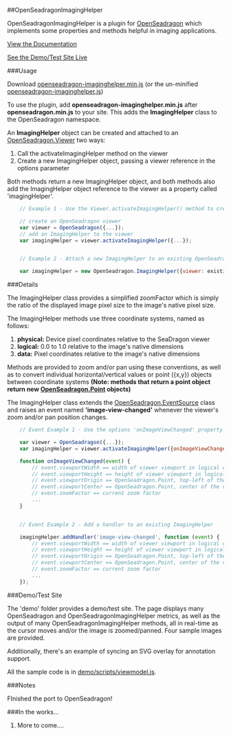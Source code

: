 ##OpenSeadragonImagingHelper

OpenSeadragonImagingHelper is a plugin for [OpenSeadragon](https://github.com/openseadragon/openseadragon) 
which implements some properties and methods helpful in
imaging applications.

[View the Documentation](http://msalsbery.github.io/openseadragonimaginghelper/docs/index.html)

[See the Demo/Test Site Live](http://msalsbery.github.io/openseadragonimaginghelper/index.html)

###Usage

Download [openseadragon-imaginghelper.min.js](http://msalsbery.github.io/openseadragonimaginghelper/scripts/openseadragon-imaginghelper.min.js) (or the un-minified [openseadragon-imaginghelper.js](http://msalsbery.github.io/openseadragonimaginghelper/scripts/openseadragon-imaginghelper.js))

To use the plugin, add **openseadragon-imaginghelper.min.js** after **openseadragon.min.js** to your site.
This adds the **ImagingHelper** class to the OpenSeadragon namespace.

An **ImagingHelper** object can be created and attached to an [OpenSeadragon.Viewer](http://openseadragon.github.io/docs/symbols/OpenSeadragon.Viewer.html) two ways:


1. Call the activateImagingHelper method on the viewer
2. Create a new ImagingHelper object, passing a viewer reference in the options parameter

Both methods return a new ImagingHelper object, and both methods also add the ImagingHelper
object reference to the viewer as a property called 'imagingHelper'.

```javascript
    // Example 1 - Use the Viewer.activateImagingHelper() method to create an ImagingHelper

    // create an OpenSeadragon viewer
    var viewer = OpenSeadragon({...});
    // add an ImagingHelper to the viewer
    var imagingHelper = viewer.activateImagingHelper({...});


    // Example 2 - Attach a new ImagingHelper to an existing OpenSeadragon.Viewer

    var imagingHelper = new OpenSeadragon.ImagingHelper({viewer: existingviewer});
```

###Details

The ImagingHelper class provides a simplified zoomFactor which is simply the ratio
of the displayed image pixel size to the image's native pixel size.

The ImagingHelper methods use three coordinate systems,
named as follows:


1. **physical:** Device pixel coordinates relative to the SeaDragon viewer
2. **logical:**  0.0 to 1.0 relative to the image's native dimensions
3. **data:**     Pixel coordinates relative to the image's native dimensions

Methods are provided to zoom and/or pan using these conventions, as well as to convert
individual horizontal/vertical values or point ({x,y}) objects between coordinate systems 
**(Note: methods that return a point object return new [OpenSeadragon.Point](http://openseadragon.github.io/docs/symbols/OpenSeadragon.Point.html)
objects)**

The ImagingHelper class extends the [OpenSeadragon.EventSource](http://openseadragon.github.io/docs/symbols/OpenSeadragon.EventHandler.html) class and raises
an event named **'image-view-changed'** whenever the viewer's zoom and/or pan position changes.

```javascript
    // Event Example 1 - Use the options 'onImageViewChanged' property to set a handler

    var viewer = OpenSeadragon({...});
    var imagingHelper = viewer.activateImagingHelper({onImageViewChanged: onImageViewChanged});

    function onImageViewChanged(event) {
        // event.viewportWidth == width of viewer viewport in logical coordinates relative to image native size
        // event.viewportHeight == height of viewer viewport in logical coordinates relative to image native size
        // event.viewportOrigin == OpenSeadragon.Point, top-left of the viewer viewport in logical coordinates relative to image
        // event.viewportCenter == OpenSeadragon.Point, center of the viewer viewport in logical coordinates relative to image
        // event.zoomFactor == current zoom factor
        ...
    }


    // Event Example 2 - Add a handler to an existing ImagingHelper

    imagingHelper.addHandler('image-view-changed', function (event) {
        // event.viewportWidth == width of viewer viewport in logical coordinates relative to image native size
        // event.viewportHeight == height of viewer viewport in logical coordinates relative to image native size
        // event.viewportOrigin == OpenSeadragon.Point, top-left of the viewer viewport in logical coordinates relative to image
        // event.viewportCenter == OpenSeadragon.Point, center of the viewer viewport in logical coordinates relative to image
        // event.zoomFactor == current zoom factor
        ...
    });
```

###Demo/Test Site

The 'demo' folder provides a demo/test site.
The page displays many OpenSeadragon and OpenSeadragonImagingHelper metrics, as well as the output of many OpenSeadragonImagingHelper methods,
all in real-time as the cursor moves and/or the image is zoomed/panned. Four sample images are provided.

Additionally, there's an example of syncing an SVG overlay for annotation support.

All the sample code is in [demo/scripts/viewmodel.js](http://msalsbery.github.io/openseadragonimaginghelper/scripts/viewmodel.js).  

###Notes

FInished the port to OpenSeadragon!

###In the works...


1) More to come....

